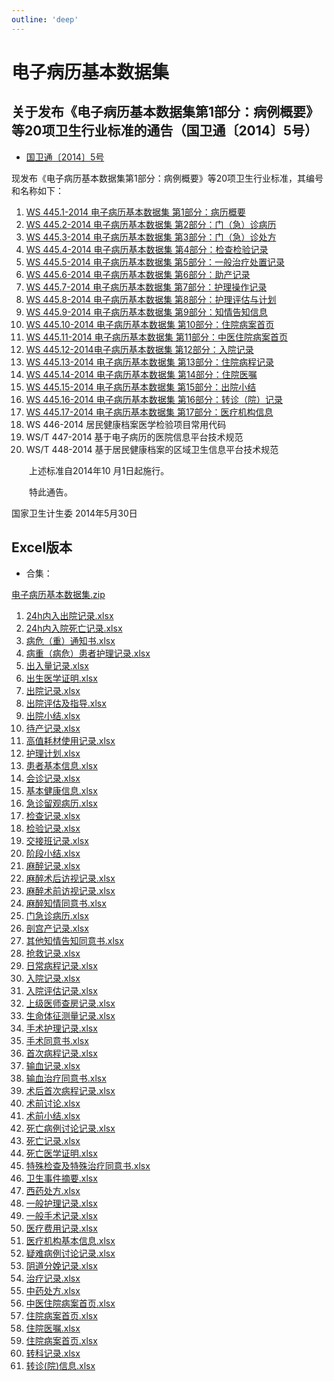 ```yaml
---
outline: 'deep'
---
```


# 电子病历基本数据集

## 关于发布《电子病历基本数据集第1部分：病例概要》等20项卫生行业标准的通告（国卫通〔2014〕5号）

- [国卫通〔2014〕5号](http://www.nhc.gov.cn/cms-search/xxgk/getManuscriptXxgk.htm?id=a14c0b813b844c9dbd113f126fa9cb17)

 现发布《电子病历基本数据集第1部分：病例概要》等20项卫生行业标准，其编号和名称如下：

1. [WS 445.1-2014 电子病历基本数据集 第1部分：病历概要](</2014电子病历基本数据集/电子病历基本数据集 第1部分：病历概要.PDF>)
2. [WS 445.2-2014 电子病历基本数据集 第2部分：门（急）诊病历](</2014电子病历基本数据集/电子病历基本数据集 第2部分：门（急）诊病历.PDF>)
3. [WS 445.3-2014 电子病历基本数据集 第3部分：门（急）诊处方](</2014电子病历基本数据集/电子病历基本数据集 第3部分：门（急）诊处方.pdf>)
4. [WS 445.4-2014 电子病历基本数据集 第4部分：检查检验记录](</2014电子病历基本数据集/电子病历基本数据集 第4部分：检查检验记录.PDF>)
5. [WS 445.5-2014 电子病历基本数据集 第5部分：一般治疗处置记录](</2014电子病历基本数据集/电子病历基本数据集 第5部分：一般治疗处置记录.PDF>)
6. [WS 445.6-2014 电子病历基本数据集 第6部分：助产记录](</2014电子病历基本数据集/电子病历基本数据集 第6部分：助产记录.PDF>)
7. [WS 445.7-2014 电子病历基本数据集 第7部分：护理操作记录](</2014电子病历基本数据集/电子病历基本数据集 第7部分：护理操作记录.PDF>)
8. [WS 445.8-2014 电子病历基本数据集 第8部分：护理评估与计划](</2014电子病历基本数据集/电子病历基本数据集 第8部分：护理评估与计划.PDF>)
9. [WS 445.9-2014 电子病历基本数据集 第9部分：知情告知信息](</2014电子病历基本数据集/电子病历基本数据集 第9部分：知情告知信息.PDF>)
10. [WS 445.10-2014 电子病历基本数据集 第10部分：住院病案首页](</2014电子病历基本数据集/电子病历基本数据集 第10部分：住院病案首页.PDF>)
11. [WS 445.11-2014 电子病历基本数据集 第11部分：中医住院病案首页](</2014电子病历基本数据集/电子病历基本数据集 第11部分：中医住院病案首页.PDF>)
12. [WS 445.12-2014电子病历基本数据集 第12部分：入院记录](</2014电子病历基本数据集/电子病历基本数据集 第12部分：入院记录.PDF>)
13. [WS 445.13-2014 电子病历基本数据集 第13部分：住院病程记录](</2014电子病历基本数据集/电子病历基本数据集 第13部分：住院病程记录.PDF>)
14. [WS 445.14-2014 电子病历基本数据集 第14部分：住院医嘱](</2014电子病历基本数据集/电子病历基本数据集 第14部分：住院医嘱.PDF>)
15. [WS 445.15-2014 电子病历基本数据集 第15部分：出院小结](</2014电子病历基本数据集/电子病历基本数据集 第15部分：出院小结.pdf>)
16. [WS 445.16-2014 电子病历基本数据集 第16部分：转诊（院）记录](</2014电子病历基本数据集/电子病历基本数据集 第16部分：转诊（院）记录.PDF>)
17. [WS 445.17-2014 电子病历基本数据集 第17部分：医疗机构信息](</2014电子病历基本数据集/电子病历基本数据集 第17部分：医疗机构信息_1.PDF>)
18. WS 446-2014   居民健康档案医学检验项目常用代码
19. WS/T 447-2014  基于电子病历的医院信息平台技术规范
20. WS/T 448-2014  基于居民健康档案的区域卫生信息平台技术规范


　　上述标准自2014年10 月1日起施行。

　　特此通告。

国家卫生计生委
2014年5月30日


## Excel版本

- 合集：

[电子病历基本数据集.zip](/misc/电子病历数据集.zip)

1. <a href="/电子病历数据集Excel/24h内入出院记录.xlsx" target="_blank">24h内入出院记录.xlsx</a>
2. <a href="/电子病历数据集Excel/24h内入院死亡记录.xlsx" target="_blank">24h内入院死亡记录.xlsx</a>
3. <a href="/电子病历数据集Excel/病危（重）通知书.xlsx" target="_blank">病危（重）通知书.xlsx</a>
4. <a href="/电子病历数据集Excel/病重（病危）患者护理记录.xlsx" target="_blank">病重（病危）患者护理记录.xlsx</a>
5. <a href="/电子病历数据集Excel/出入量记录.xlsx" target="_blank">出入量记录.xlsx</a>
6. <a href="/电子病历数据集Excel/出生医学证明.xlsx" target="_blank">出生医学证明.xlsx</a>
7. <a href="/电子病历数据集Excel/出院记录.xlsx" target="_blank">出院记录.xlsx</a>
8. <a href="/电子病历数据集Excel/出院评估及指导.xlsx" target="_blank">出院评估及指导.xlsx</a>
9. <a href="/电子病历数据集Excel/出院小结.xlsx" target="_blank">出院小结.xlsx</a>
10. <a href="/电子病历数据集Excel/待产记录.xlsx" target="_blank">待产记录.xlsx</a>
11. <a href="/电子病历数据集Excel/高值耗材使用记录.xlsx" target="_blank">高值耗材使用记录.xlsx</a>
12. <a href="/电子病历数据集Excel/护理计划.xlsx" target="_blank">护理计划.xlsx</a>
13. <a href="/电子病历数据集Excel/患者基本信息.xlsx" target="_blank">患者基本信息.xlsx</a>
14. <a href="/电子病历数据集Excel/会诊记录.xlsx" target="_blank">会诊记录.xlsx</a>
15. <a href="/电子病历数据集Excel/基本健康信息.xlsx" target="_blank">基本健康信息.xlsx</a>
16. <a href="/电子病历数据集Excel/急诊留观病历.xlsx" target="_blank">急诊留观病历.xlsx</a>
17. <a href="/电子病历数据集Excel/检查记录.xlsx" target="_blank">检查记录.xlsx</a>
18. <a href="/电子病历数据集Excel/检验记录.xlsx" target="_blank">检验记录.xlsx</a>
19. <a href="/电子病历数据集Excel/交接班记录.xlsx" target="_blank">交接班记录.xlsx</a>
20. <a href="/电子病历数据集Excel/阶段小结.xlsx" target="_blank">阶段小结.xlsx</a>
21. <a href="/电子病历数据集Excel/麻醉记录.xlsx" target="_blank">麻醉记录.xlsx</a>
22. <a href="/电子病历数据集Excel/麻醉术后访视记录.xlsx" target="_blank">麻醉术后访视记录.xlsx</a>
23. <a href="/电子病历数据集Excel/麻醉术前访视记录.xlsx" target="_blank">麻醉术前访视记录.xlsx</a>
24. <a href="/电子病历数据集Excel/麻醉知情同意书.xlsx" target="_blank">麻醉知情同意书.xlsx</a>
25. <a href="/电子病历数据集Excel/门急诊病历.xlsx" target="_blank">门急诊病历.xlsx</a>
26. <a href="/电子病历数据集Excel/剖宫产记录.xlsx" target="_blank">剖宫产记录.xlsx</a>
27. <a href="/电子病历数据集Excel/其他知情告知同意书.xlsx" target="_blank">其他知情告知同意书.xlsx</a>
28. <a href="/电子病历数据集Excel/抢救记录.xlsx" target="_blank">抢救记录.xlsx</a>
29. <a href="/电子病历数据集Excel/日常病程记录.xlsx" target="_blank">日常病程记录.xlsx</a>
30. <a href="/电子病历数据集Excel/入院记录.xlsx" target="_blank">入院记录.xlsx</a>
31. <a href="/电子病历数据集Excel/入院评估记录.xlsx" target="_blank">入院评估记录.xlsx</a>
32. <a href="/电子病历数据集Excel/上级医师查房记录.xlsx" target="_blank">上级医师查房记录.xlsx</a>
33. <a href="/电子病历数据集Excel/生命体征测量记录.xlsx" target="_blank">生命体征测量记录.xlsx</a>
34. <a href="/电子病历数据集Excel/手术护理记录.xlsx" target="_blank">手术护理记录.xlsx</a>
35. <a href="/电子病历数据集Excel/手术同意书.xlsx" target="_blank">手术同意书.xlsx</a>
36. <a href="/电子病历数据集Excel/首次病程记录.xlsx" target="_blank">首次病程记录.xlsx</a>
37. <a href="/电子病历数据集Excel/输血记录.xlsx" target="_blank">输血记录.xlsx</a>
38. <a href="/电子病历数据集Excel/输血治疗同意书.xlsx" target="_blank">输血治疗同意书.xlsx</a>
39. <a href="/电子病历数据集Excel/术后首次病程记录.xlsx" target="_blank">术后首次病程记录.xlsx</a>
40. <a href="/电子病历数据集Excel/术前讨论.xlsx" target="_blank">术前讨论.xlsx</a>
41. <a href="/电子病历数据集Excel/术前小结.xlsx" target="_blank">术前小结.xlsx</a>
42. <a href="/电子病历数据集Excel/死亡病例讨论记录.xlsx" target="_blank">死亡病例讨论记录.xlsx</a>
43. <a href="/电子病历数据集Excel/死亡记录.xlsx" target="_blank">死亡记录.xlsx</a>
44. <a href="/电子病历数据集Excel/死亡医学证明.xlsx" target="_blank">死亡医学证明.xlsx</a>
45. <a href="/电子病历数据集Excel/特殊检查及特殊治疗同意书.xlsx" target="_blank">特殊检查及特殊治疗同意书.xlsx</a>
46. <a href="/电子病历数据集Excel/卫生事件摘要.xlsx" target="_blank">卫生事件摘要.xlsx</a>
47. <a href="/电子病历数据集Excel/西药处方.xlsx" target="_blank">西药处方.xlsx</a>
48. <a href="/电子病历数据集Excel/一般护理记录.xlsx" target="_blank">一般护理记录.xlsx</a>
49. <a href="/电子病历数据集Excel/一般手术记录.xlsx" target="_blank">一般手术记录.xlsx</a>
50. <a href="/电子病历数据集Excel/医疗费用记录.xlsx" target="_blank">医疗费用记录.xlsx</a>
51. <a href="/电子病历数据集Excel/医疗机构基本信息.xlsx" target="_blank">医疗机构基本信息.xlsx</a>
52. <a href="/电子病历数据集Excel/疑难病例讨论记录.xlsx" target="_blank">疑难病例讨论记录.xlsx</a>
53. <a href="/电子病历数据集Excel/阴道分娩记录.xlsx" target="_blank">阴道分娩记录.xlsx</a>
54. <a href="/电子病历数据集Excel/治疗记录.xlsx" target="_blank">治疗记录.xlsx</a>
55. <a href="/电子病历数据集Excel/中药处方.xlsx" target="_blank">中药处方.xlsx</a>
56. <a href="/电子病历数据集Excel/中医住院病案首页.xlsx" target="_blank">中医住院病案首页.xlsx</a>
57. <a href="/电子病历数据集Excel/住院病案首页.xlsx" target="_blank">住院病案首页.xlsx</a>
58. <a href="/电子病历数据集Excel/住院医嘱.xlsx" target="_blank">住院医嘱.xlsx</a>
59. <a href="/电子病历数据集Excel/住院病案首页.xlsx" target="_blank">住院病案首页.xlsx</a>
60. <a href="/电子病历数据集Excel/转科记录.xlsx" target="_blank">转科记录.xlsx</a>
61. <a href="/电子病历数据集Excel/转诊(院)信息.xlsx" target="_blank">转诊(院)信息.xlsx</a>